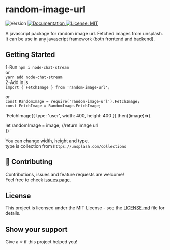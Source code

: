 # random-image-url
<p>
  <img alt="Version" src="https://img.shields.io/badge/version-1.0.1-blue.svg?cacheSeconds=2592000" />
  <a href="https://github.com/uzairkhan01/node-chat-stream" target="_blank">
    <img alt="Documentation" src="https://img.shields.io/badge/documentation-yes-brightgreen.svg" />
  </a>
  <a href="#" target="_blank">
    <img alt="License: MIT" src="https://img.shields.io/badge/License-MIT-yellow.svg" />
  </a>
</p>  
A javascript package for random image url. Fetched images from unsplash. It can be use in any javascript framework (both frontend and backend).

## Getting Started
1-Run
`npm i node-chat-stream`  
or  
`yarn add node-chat-stream`  
2-Add in js   
`import { FetchImage } from 'random-image-url';` 

or  
`const RandomImage = require('random-image-url').FetchImage;`  
`const FetchImage = RandomImage.FetchImage;`  





`FetchImage({ type: 'user', width: 400, height: 400 }).then((image)=>{  

 let randomImage = image; //return image url  
}) 
`


You can change width, height and type.  
type is collection from `https://unsplash.com/collections`  

## 🤝 Contributing

Contributions, issues and feature requests are welcome!<br />Feel free to check [issues page](https://github.com/uzairkhan01/node-chat-stream/issues). 

## License

This project is licensed under the MIT License - see the [LICENSE.md](LICENSE.md) file for details.

## Show your support

Give a ⭐️ if this project helped you!  
